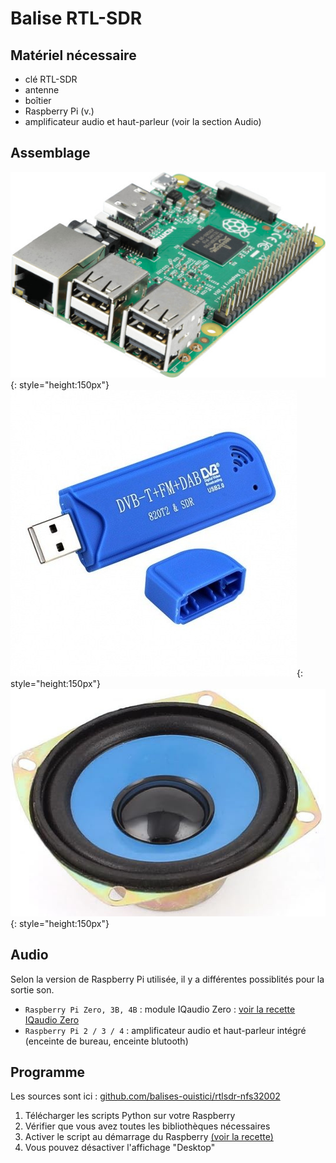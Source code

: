 # Balise RTL-SDR

## Matériel nécessaire

- clé RTL-SDR
- antenne
- boîtier
- Raspberry Pi (v.)
- amplificateur audio et haut-parleur (voir la section Audio)


## Assemblage

![](rpi.jpg){: style="height:150px"}
![](rtl-sdr.jpg){: style="height:150px"}
![](speaker.jpg){: style="height:150px"}

## Audio

Selon la version de Raspberry Pi utilisée, il y a différentes possiblités pour la sortie son.

- `Raspberry Pi Zero, 3B, 4B` : module IQaudio Zero : [voir la recette IQaudio Zero](../recettes/iqaudio_zero.md)
- `Raspberry Pi 2 / 3 / 4` : amplificateur audio et haut-parleur intégré (enceinte de bureau, enceinte blutooth)



## Programme

Les sources sont ici : 
[github.com/balises-ouistici/rtlsdr-nfs32002](https://github.com/balises-ouistici/rtlsdr-nfs32002)

1. Télécharger les scripts Python sur votre Raspberry
2. Vérifier que vous avez toutes les bibliothèques nécessaires
3. Activer le script au démarrage du Raspberry [(voir la recette)](../recettes/script_demarrage.md)
4. Vous pouvez désactiver l'affichage "Desktop"
